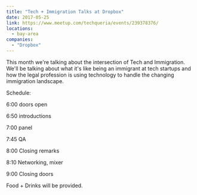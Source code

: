 ```yaml
---
title: "Tech + Immigration Talks at Dropbox"
date: 2017-05-25
link: https://www.meetup.com/techqueria/events/239378376/
locations:
  - bay-area
companies:
  - "Dropbox"
---
```


This month we're talking about the intersection of Tech and Immigration. We'll be talking about what it's like being an immigrant at tech startups and how the legal profession is using technology to handle the changing immigration landscape.

Schedule:

6:00 doors open

6:50 introductions

7:00 panel

7:45 QA

8:00 Closing remarks

8:10 Networking, mixer

9:00 Closing doors

Food + Drinks will be provided.
